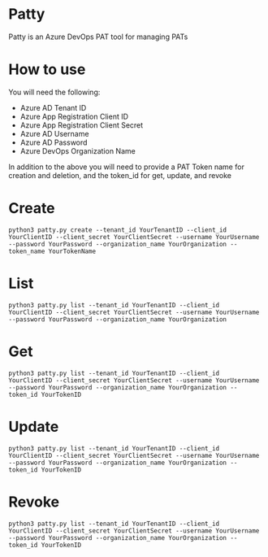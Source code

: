 # Patty
Patty is an Azure DevOps PAT tool for managing PATs

# How to use
You will need the following:
- Azure AD Tenant ID
- Azure App Registration Client ID
- Azure App Registration Client Secret
- Azure AD Username
- Azure AD Password
- Azure DevOps Organization Name

In addition to the above you will need to provide a PAT Token name for creation and deletion, and the token_id for get, update, and revoke

# Create
```console
python3 patty.py create --tenant_id YourTenantID --client_id YourClientID --client_secret YourClientSecret --username YourUsername --password YourPassword --organization_name YourOrganization --token_name YourTokenName
```
# List
```console
python3 patty.py list --tenant_id YourTenantID --client_id YourClientID --client_secret YourClientSecret --username YourUsername --password YourPassword --organization_name YourOrganization
```
# Get
```console
python3 patty.py list --tenant_id YourTenantID --client_id YourClientID --client_secret YourClientSecret --username YourUsername --password YourPassword --organization_name YourOrganization --token_id YourTokenID
```
# Update
```console
python3 patty.py list --tenant_id YourTenantID --client_id YourClientID --client_secret YourClientSecret --username YourUsername --password YourPassword --organization_name YourOrganization --token_id YourTokenID
```
# Revoke
```console
python3 patty.py list --tenant_id YourTenantID --client_id YourClientID --client_secret YourClientSecret --username YourUsername --password YourPassword --organization_name YourOrganization --token_id YourTokenID
```
